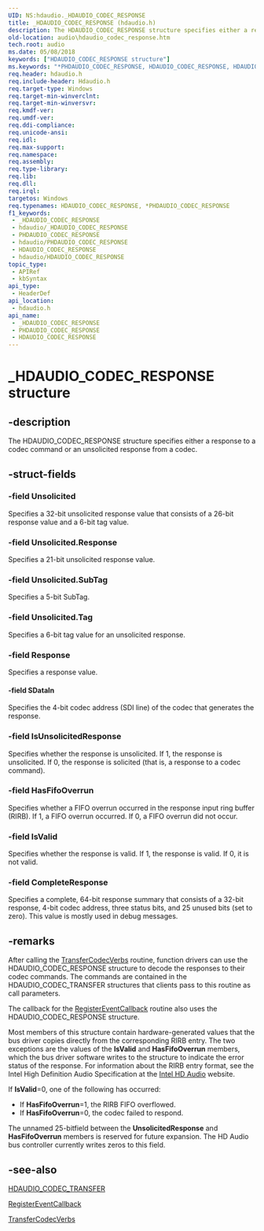 ```yaml
---
UID: NS:hdaudio._HDAUDIO_CODEC_RESPONSE
title: _HDAUDIO_CODEC_RESPONSE (hdaudio.h)
description: The HDAUDIO_CODEC_RESPONSE structure specifies either a response to a codec command or an unsolicited response from a codec.
old-location: audio\hdaudio_codec_response.htm
tech.root: audio
ms.date: 05/08/2018
keywords: ["HDAUDIO_CODEC_RESPONSE structure"]
ms.keywords: "*PHDAUDIO_CODEC_RESPONSE, HDAUDIO_CODEC_RESPONSE, HDAUDIO_CODEC_RESPONSE structure [Audio Devices], PHDAUDIO_CODEC_RESPONSE, PHDAUDIO_CODEC_RESPONSE structure pointer [Audio Devices], _HDAUDIO_CODEC_RESPONSE, aud-prop2_2cf51d01-4493-439c-9a5f-30b86d76502b.xml, audio.hdaudio_codec_response, hdaudio/HDAUDIO_CODEC_RESPONSE, hdaudio/PHDAUDIO_CODEC_RESPONSE"
req.header: hdaudio.h
req.include-header: Hdaudio.h
req.target-type: Windows
req.target-min-winverclnt: 
req.target-min-winversvr: 
req.kmdf-ver: 
req.umdf-ver: 
req.ddi-compliance: 
req.unicode-ansi: 
req.idl: 
req.max-support: 
req.namespace: 
req.assembly: 
req.type-library: 
req.lib: 
req.dll: 
req.irql: 
targetos: Windows
req.typenames: HDAUDIO_CODEC_RESPONSE, *PHDAUDIO_CODEC_RESPONSE
f1_keywords:
 - _HDAUDIO_CODEC_RESPONSE
 - hdaudio/_HDAUDIO_CODEC_RESPONSE
 - PHDAUDIO_CODEC_RESPONSE
 - hdaudio/PHDAUDIO_CODEC_RESPONSE
 - HDAUDIO_CODEC_RESPONSE
 - hdaudio/HDAUDIO_CODEC_RESPONSE
topic_type:
 - APIRef
 - kbSyntax
api_type:
 - HeaderDef
api_location:
 - hdaudio.h
api_name:
 - _HDAUDIO_CODEC_RESPONSE
 - PHDAUDIO_CODEC_RESPONSE
 - HDAUDIO_CODEC_RESPONSE
---
```


# _HDAUDIO_CODEC_RESPONSE structure

## -description

The HDAUDIO_CODEC_RESPONSE structure specifies either a response to a codec command or an unsolicited response from a codec.

## -struct-fields

### -field Unsolicited

Specifies a 32-bit unsolicited response value that consists of a 26-bit response value and a 6-bit tag value.

### -field Unsolicited.Response

Specifies a 21-bit unsolicited response value.

### -field Unsolicited.SubTag

Specifies a 5-bit SubTag.

### -field Unsolicited.Tag

Specifies a 6-bit tag value for an unsolicited response.

### -field Response

Specifies a response value.

#### -field SDataIn

Specifies the 4-bit codec address (SDI line) of the codec that generates the response.

### -field IsUnsolicitedResponse

Specifies whether the response is unsolicited. If 1, the response is unsolicited. If 0, the response is solicited (that is, a response to a codec command).

### -field HasFifoOverrun

Specifies whether a FIFO overrun occurred in the response input ring buffer (RIRB). If 1, a FIFO overrun occurred. If 0, a FIFO overrun did not occur.

### -field IsValid

Specifies whether the response is valid. If 1, the response is valid. If 0, it is not valid.

### -field CompleteResponse

Specifies a complete, 64-bit response summary that consists of a 32-bit response, 4-bit codec address, three status bits, and 25 unused bits (set to zero). This value is mostly used in debug messages.

## -remarks

After calling the <a href="/windows-hardware/drivers/ddi/hdaudio/nc-hdaudio-ptransfer_codec_verbs">TransferCodecVerbs</a> routine, function drivers can use the HDAUDIO_CODEC_RESPONSE structure to decode the responses to their codec commands. The commands are contained in the HDAUDIO_CODEC_TRANSFER structures that clients pass to this routine as call parameters.

The callback for the <a href="/windows-hardware/drivers/ddi/hdaudio/nc-hdaudio-pregister_event_callback">RegisterEventCallback</a> routine also uses the HDAUDIO_CODEC_RESPONSE structure.

Most members of this structure contain hardware-generated values that the bus driver copies directly from the corresponding RIRB entry. The two exceptions are the values of the <b>IsValid</b> and <b>HasFifoOverrun</b> members, which the bus driver software writes to the structure to indicate the error status of the response. For information about the RIRB entry format, see the Intel High Definition Audio Specification at the <a href="https://go.microsoft.com/fwlink/p/?linkid=42508">Intel HD Audio</a> website.

If <b>IsValid</b>=0, one of the following has occurred:

<ul>
<li>
If <b>HasFifoOverrun</b>=1, the RIRB FIFO overflowed.

</li>
<li>
If <b>HasFifoOverrun</b>=0, the codec failed to respond.

</li>
</ul>
The unnamed 25-bitfield between the <b>UnsolicitedResponse</b> and <b>HasFifoOverrun</b> members is reserved for future expansion. The HD Audio bus controller currently writes zeros to this field.

## -see-also

<a href="/windows-hardware/drivers/ddi/hdaudio/ns-hdaudio-_hdaudio_codec_transfer">HDAUDIO_CODEC_TRANSFER</a>



<a href="/windows-hardware/drivers/ddi/hdaudio/nc-hdaudio-pregister_event_callback">RegisterEventCallback</a>



<a href="/windows-hardware/drivers/ddi/hdaudio/nc-hdaudio-ptransfer_codec_verbs">TransferCodecVerbs</a>

